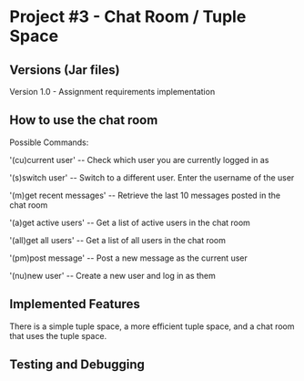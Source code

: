 # Project #3 - Chat Room / Tuple Space

## Versions (Jar files)

Version 1.0 - Assignment requirements implementation

## How to use the chat room

Possible Commands:

'(cu)current user' -- Check which user you are currently logged in as

'(s)switch user' -- Switch to a different user. Enter the username of the user

'(m)get recent messages' -- Retrieve the last 10 messages posted in the chat room

'(a)get active users' -- Get a list of active users in the chat room

'(all)get all users' -- Get a list of all users in the chat room

'(pm)post message' -- Post a new message as the current user

'(nu)new user' -- Create a new user and log in as them


## Implemented Features

There is a simple tuple space, a more efficient tuple space, and a chat room that
uses the tuple space.

## Testing and Debugging
